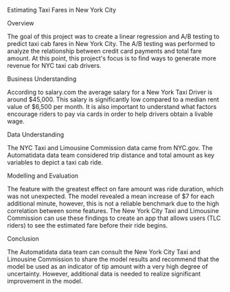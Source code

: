 Estimating Taxi Fares in New York City

Overview

The goal of this project was to create a linear regression and A/B testing to predict taxi cab fares in New York City. The A/B testing was performed to analyze the relationship between credit card payments and total fare amount. At this point, this project's focus is to find ways to generate more revenue for NYC taxi cab drivers.

Business Understanding 

According to salary.com the average salary for a New York Taxi Driver is around $45,000. This salary is significantly low compared to a median rent value of $6,500 per month. It is also important to understand what factors encourage riders to pay via cards in order to help drivers obtain a livable wage. 

Data Understanding

The NYC Taxi and Limousine Commission data came from NYC.gov. The Automatidata data team considered trip distance and total amount as key variables to depict a taxi cab ride. 

Modelling and Evaluation 

The feature with the greatest effect on fare amount was ride duration, which was not unexpected. The model revealed a mean increase of $7 for each additional minute, however, this is not a reliable benchmark due to the high correlation between some features. The New York City Taxi and Limousine Commission can use these findings to create an app that allows users (TLC riders) to see the estimated fare before their ride begins.

Conclusion

The Automatidata data team can consult the New York City Taxi and Limousine Commission to share the model results and recommend that the model be used as an indicator of tip amount with a very high degree of uncertainty. However, additional data is needed to realize significant improvement in the model.
 
